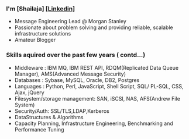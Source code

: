 ### I'm [Shailaja]   [[Linkedin]](https://www.linkedin.com/in/svalakatte/) 
* Message Engineering Lead @ Morgan Stanley
* Passionate about problem solving and providing reliable, scalable infrastructure solutions
* Amateur Blogger


### Skills aquired over the past few years ( contd...)
- Middleware : IBM MQ, IBM REST API, RDQM(Replicated Data Queue Manager), AMS(Advanced Message Security)
- Databases : Sybase, MySQL, Oracle, DB2, Postgres
- Languages : Python, Perl, JavaScript, Shell Script, SQL/ PL-SQL, CSS, Ajax, jQuery
- Filesystem/storage management: SAN, iSCSI, NAS, AFS(Andrew File System)
- Security/Auth: SSL/TLS,LDAP,Kerberos
- DataStructures & Algorithms
- Capacity Planning, Infrastructure Engineering, Benchmarking and Performance Tuning

